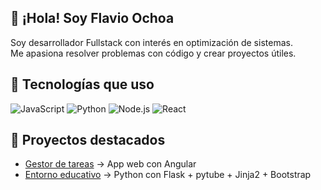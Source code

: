 ## 👋 ¡Hola! Soy Flavio Ochoa  
Soy desarrollador Fullstack con interés en optimización de sistemas.  
Me apasiona resolver problemas con código y crear proyectos útiles.
## 🚀 Tecnologías que uso
![JavaScript](https://img.shields.io/badge/-JavaScript-F7DF1E?logo=javascript&logoColor=000)
![Python](https://img.shields.io/badge/-Python-3776AB?logo=python&logoColor=fff)
![Node.js](https://img.shields.io/badge/-Node.js-339933?logo=node.js&logoColor=fff)
![React](https://img.shields.io/badge/-React-61DAFB?logo=react&logoColor=000)
## 📌 Proyectos destacados
- [Gestor de tareas](https://github.com/flavioOchoa1/crud) → App web con Angular
- [Entorno educativo](https://github.com/flavioOchoa1/youtube_downloader_web) → Python con Flask  + pytube + Jinja2  + Bootstrap 
